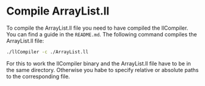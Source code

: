 # Compile ArrayList.ll
To compile the ArrayList.ll file you need to have compiled the llCompiler. You can find a guide in the `README.md`.
The following command compiles the ArrayList.ll file:
```bash
./llCompiler -c ./ArrayList.ll
```

For this to work the llCompiler binary and the ArrayList.ll file have to be in the same directory. Otherwise you habe to specify relative or absolute paths to the corresponding file.
